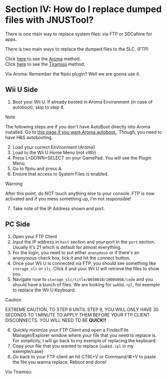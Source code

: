# Section IV: How do I replace dumped files with JNUSTool?

There is one main way to replace system files: via FTP or SDCafiine for apps.

There is two main ways to replace the dumped files to the SLC. (FTP)

 Click [here](#Aroma) to see the [Aroma](#Aroma) method. <br>
 Click [here](#Tiramisu) to see the [Tiramisù](#Tiramisu) method.


<a name="Aroma">Via Aroma:</a>
Remember the ftpiiu plugin? Well we are gonna use it.

## Wii U Side

1. Boot your Wii U. If already booted in Aroma Environment (in case of autoboot), skip to step 4.
> [!NOTE]
> The following steps are if you don't have AutoBoot directly into Aroma installed. Go to [this page if you want Aroma autoboot.](https://wiiu.hacks.guide/aroma/autobooting.html). Though, you need to have H&S autobooting.
2. Load your correct Environment (Aroma)
3. Load to the Wii U Home Menu (not vWii)
4. Press L+DOWN+SELECT on your GamePad. You will see the Plugin Menu.
5. Go to ftpiiu and press A.
6. Ensure that access to System Files is enabled.
> [!WARNING]
> After this point, do NOT touch anything else to your console. FTP is now activated and if you mess something up, I'm not responsible!
7. Take note of the IP Address shown and port.

## PC Side

1. Open your FTP Client
2. Input the IP address in `host` section and your port in the `port` section. Usually it's 21 which is default for almost everything.
3. For the login, you need to put either `anonymous` or if there's an anonymous check box, tick it and hit the connect button.
4. Once your Wii U is connected via FTP, you should see something like `storage_slc` or `slc`. Click it and your Wii U will retrieve the files to show you.
5. Navigate now to `storage_slc/title/0050010/1000400A/code` and you should have a bunch of files. We are looking for `swkbd.rpl`, for exemple to replace the Wii U Keyboard.
> [!CAUTION]
> EXTREME CAUTION, TO STEP 6 UNTIL STEP 8, YOU WILL ONLY HAVE 30 SECONDS TO 1 MINUTE TO APPLY THEM BEFORE YOUR FTP CLIENT DISCONNECTS. YOU WILL NEED TO BE **QUICK!!**
6. Quickly minimize your FTP Client and open a Finder/File Manager/Explorer window where your file that you need to replace is. For simplicity, I will go back to my exemple of replacing the keyboard.
7. Copy your file that you wanted to replace (`swkbd.rpl` in my exemple/case)
8. Go back to your FTP client an hit CTRL+V or Command/⌘+V to paste the file you wanna replace. Reboot and done!

<a name="Tiramisu">Via Tiramisù:</a>

